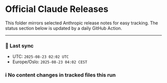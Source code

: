 # Official Claude Releases

This folder mirrors selected Anthropic release notes for easy tracking.
The status section below is updated by a daily GitHub Action.


---

<!-- sync-status:start -->

### 🔄 Last sync
- UTC: `2025-08-23 02:02 UTC`
- Europe/Oslo: `2025-08-23 04:02 CEST`

### ℹ️ No content changes in tracked files this run

<!-- sync-status:end -->


